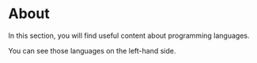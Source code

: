 # About

In this section, you will find useful content about programming languages.

You can see those languages on the left-hand side.
